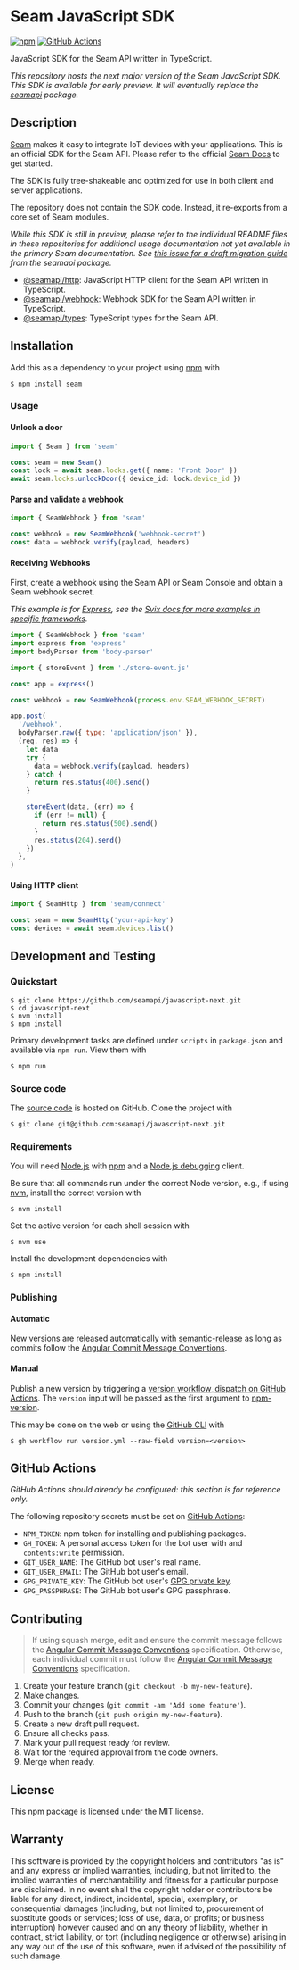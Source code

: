# Seam JavaScript SDK

[![npm](https://img.shields.io/npm/v/seam.svg)](https://www.npmjs.com/package/seam)
[![GitHub Actions](https://github.com/seamapi/javascript-next/actions/workflows/check.yml/badge.svg)](https://github.com/seamapi/javascript-next/actions/workflows/check.yml)

JavaScript SDK for the Seam API written in TypeScript.

_This repository hosts the next major version of the Seam JavaScript SDK.
This SDK is available for early preview.
It will eventually replace the [seamapi](https://github.com/seamapi/javascript/) package._

## Description

[Seam] makes it easy to integrate IoT devices with your applications.
This is an official SDK for the Seam API.
Please refer to the official [Seam Docs] to get started.

The SDK is fully tree-shakeable
and optimized for use in both client and server applications.

The repository does not contain the SDK code.
Instead, it re-exports from a core set of Seam modules.

_While this SDK is still in preview,
please refer to the individual README files in these repositories for
additional usage documentation not yet available in the primary Seam documentation.
See [this issue for a draft migration guide](https://github.com/seamapi/javascript-next/issues/1) from the seamapi package._

- [@seamapi/http]: JavaScript HTTP client for the Seam API written in TypeScript.
- [@seamapi/webhook]: Webhook SDK for the Seam API written in TypeScript.
- [@seamapi/types]: TypeScript types for the Seam API.

[Seam]: https://www.seam.co/
[Seam Docs]: https://docs.seam.co/latest/
[@seamapi/types]: https://github.com/seamapi/types
[@seamapi/http]: https://github.com/seamapi/javascript-http
[@seamapi/webhook]: https://github.com/seamapi/javascript-webhook

## Installation

Add this as a dependency to your project using [npm] with

```
$ npm install seam
```

[npm]: https://www.npmjs.com/

### Usage

#### Unlock a door

```ts
import { Seam } from 'seam'

const seam = new Seam()
const lock = await seam.locks.get({ name: 'Front Door' })
await seam.locks.unlockDoor({ device_id: lock.device_id })
```

#### Parse and validate a webhook

```ts
import { SeamWebhook } from 'seam'

const webhook = new SeamWebhook('webhook-secret')
const data = webhook.verify(payload, headers)
```

#### Receiving Webhooks

First, create a webhook using the Seam API or Seam Console
and obtain a Seam webhook secret.

_This example is for [Express], see the [Svix docs for more examples in specific frameworks](https://docs.svix.com/receiving/verifying-payloads/how)._

```js
import { SeamWebhook } from 'seam'
import express from 'express'
import bodyParser from 'body-parser'

import { storeEvent } from './store-event.js'

const app = express()

const webhook = new SeamWebhook(process.env.SEAM_WEBHOOK_SECRET)

app.post(
  '/webhook',
  bodyParser.raw({ type: 'application/json' }),
  (req, res) => {
    let data
    try {
      data = webhook.verify(payload, headers)
    } catch {
      return res.status(400).send()
    }

    storeEvent(data, (err) => {
      if (err != null) {
        return res.status(500).send()
      }
      res.status(204).send()
    })
  },
)
```

[Express]: https://expressjs.com/

#### Using HTTP client

```ts
import { SeamHttp } from 'seam/connect'

const seam = new SeamHttp('your-api-key')
const devices = await seam.devices.list()
```

## Development and Testing

### Quickstart

```
$ git clone https://github.com/seamapi/javascript-next.git
$ cd javascript-next
$ nvm install
$ npm install
```

Primary development tasks are defined under `scripts` in `package.json`
and available via `npm run`.
View them with

```
$ npm run
```

### Source code

The [source code] is hosted on GitHub.
Clone the project with

```
$ git clone git@github.com:seamapi/javascript-next.git
```

[source code]: https://github.com/seamapi/javascript-next

### Requirements

You will need [Node.js] with [npm] and a [Node.js debugging] client.

Be sure that all commands run under the correct Node version, e.g.,
if using [nvm], install the correct version with

```
$ nvm install
```

Set the active version for each shell session with

```
$ nvm use
```

Install the development dependencies with

```
$ npm install
```

[Node.js]: https://nodejs.org/
[Node.js debugging]: https://nodejs.org/en/docs/guides/debugging-getting-started/
[npm]: https://www.npmjs.com/
[nvm]: https://github.com/creationix/nvm

### Publishing

#### Automatic

New versions are released automatically with [semantic-release]
as long as commits follow the [Angular Commit Message Conventions].

[Angular Commit Message Conventions]: https://semantic-release.gitbook.io/semantic-release/#commit-message-format
[semantic-release]: https://semantic-release.gitbook.io/

#### Manual

Publish a new version by triggering a [version workflow_dispatch on GitHub Actions].
The `version` input will be passed as the first argument to [npm-version].

This may be done on the web or using the [GitHub CLI] with

```
$ gh workflow run version.yml --raw-field version=<version>
```

[GitHub CLI]: https://cli.github.com/
[npm-version]: https://docs.npmjs.com/cli/version
[version workflow_dispatch on GitHub Actions]: https://github.com/seamapi/javascript-next/actions?query=workflow%3Aversion

## GitHub Actions

_GitHub Actions should already be configured: this section is for reference only._

The following repository secrets must be set on [GitHub Actions]:

- `NPM_TOKEN`: npm token for installing and publishing packages.
- `GH_TOKEN`: A personal access token for the bot user with
  and `contents:write` permission.
- `GIT_USER_NAME`: The GitHub bot user's real name.
- `GIT_USER_EMAIL`: The GitHub bot user's email.
- `GPG_PRIVATE_KEY`: The GitHub bot user's [GPG private key].
- `GPG_PASSPHRASE`: The GitHub bot user's GPG passphrase.

[GitHub Actions]: https://github.com/features/actions
[GPG private key]: https://github.com/marketplace/actions/import-gpg#prerequisites

## Contributing

> If using squash merge, edit and ensure the commit message follows the [Angular Commit Message Conventions] specification.
> Otherwise, each individual commit must follow the [Angular Commit Message Conventions] specification.

1. Create your feature branch (`git checkout -b my-new-feature`).
2. Make changes.
3. Commit your changes (`git commit -am 'Add some feature'`).
4. Push to the branch (`git push origin my-new-feature`).
5. Create a new draft pull request.
6. Ensure all checks pass.
7. Mark your pull request ready for review.
8. Wait for the required approval from the code owners.
9. Merge when ready.

[Angular Commit Message Conventions]: https://semantic-release.gitbook.io/semantic-release/#commit-message-format

## License

This npm package is licensed under the MIT license.

## Warranty

This software is provided by the copyright holders and contributors "as is" and
any express or implied warranties, including, but not limited to, the implied
warranties of merchantability and fitness for a particular purpose are
disclaimed. In no event shall the copyright holder or contributors be liable for
any direct, indirect, incidental, special, exemplary, or consequential damages
(including, but not limited to, procurement of substitute goods or services;
loss of use, data, or profits; or business interruption) however caused and on
any theory of liability, whether in contract, strict liability, or tort
(including negligence or otherwise) arising in any way out of the use of this
software, even if advised of the possibility of such damage.
